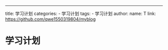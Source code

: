 ---
title: 学习计划
categories:
    - 学习计划
tags:
    - 学习计划
author:
    name: T
    link: https://github.com/qwe1550319804/myblog

# 学习计划